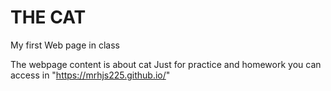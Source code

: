 # THE CAT
My first Web page in class

The webpage content is about cat
Just for practice and homework
you can access in "https://mrhjs225.github.io/"
